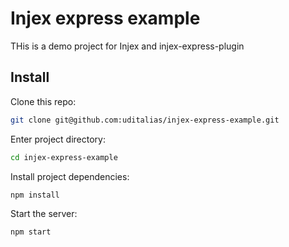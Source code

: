 # Injex express example

THis is a demo project for Injex and injex-express-plugin

## Install

Clone this repo:
```bash
git clone git@github.com:uditalias/injex-express-example.git
```

Enter project directory:
```bash
cd injex-express-example
```

Install project dependencies:
```bash
npm install
```

Start the server:
```bash
npm start
```